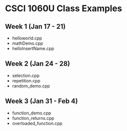 # CSCI 1060U Class Examples
## Week 1 (Jan 17 - 21)
- helloworld.cpp
- mathDemo.cpp
- helloInsertName.cpp

## Week 2 (Jan 24 - 28)
- selection.cpp
- repetition.cpp
- random_demo.cpp

## Week 3 (Jan 31 - Feb 4)
- function_demo.cpp
- function_returns.cpp
- overloaded_function.cpp